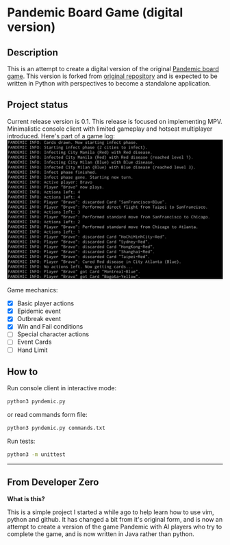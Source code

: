 # Pandemic Board Game (digital version)

## Description
This is an attempt to create a digital version of the original [Pandemic board game][official].
This version is forked from [original repository][ref] and is expected to be written in Python with perspectives to become a standalone application.

## Project status
Current release version is 0.1. This release is focused on implementing MPV. Minimalistic console client with limited gameplay and hotseat multiplayer introduced.
Here's part of a game log:
![gameplay screenshot](/assets/readme/game_screenshot_1.png)

Game mechanics:
 - [x] Basic player actions
 - [x] Epidemic event
 - [x] Outbreak event
 - [x] Win and Fail conditions
 - [ ] Special character actions
 - [ ] Event Cards
 - [ ] Hand Limit

## How to
Run console client in interactive mode:
```bash
python3 pyndemic.py
```
or read commands form file:
```bash
python3 pyndemic.py commands.txt
```

Run tests:
```bash
python3 -m unittest
```

---
## From Developer Zero
**What is this?**

This is a simple project I started a while ago to help learn how to use vim, python and github. It has changed a bit from it's original form, and is now an attempt to create a version of the game Pandemic with AI players who try to complete the game, and is now written in Java rather than python.


[official]: https://www.zmangames.com/en/games/pandemic/ "Official page"
[ref]: https://github.com/Joesalmon1985/PandemicBoardGame "Base repository"


